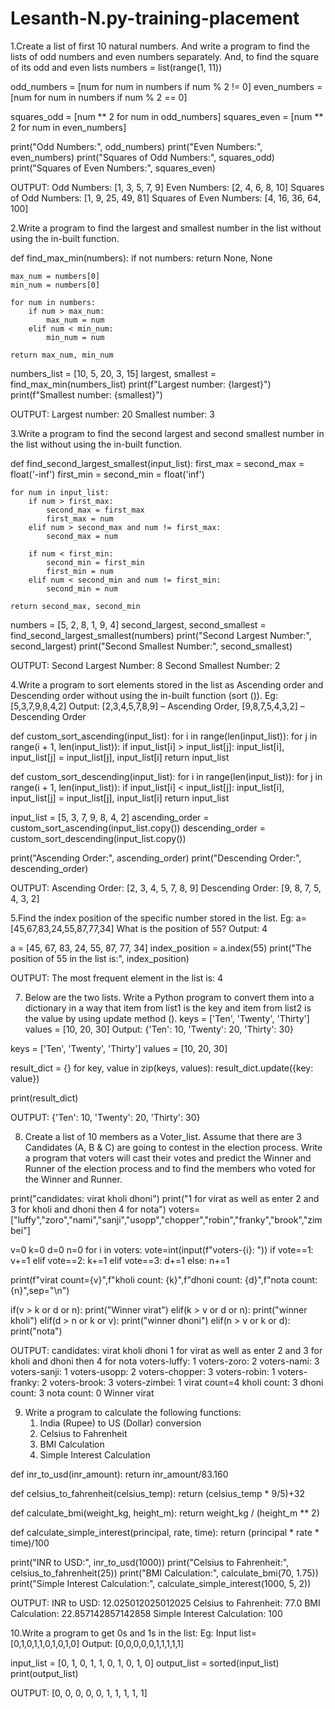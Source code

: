 # Lesanth-N.py-training-placement

1.Create a list of first 10 natural numbers. And write a program to find the lists of odd numbers and even numbers separately. And, to find the square of its odd and even lists
    numbers = list(range(1, 11))

odd_numbers = [num for num in numbers if num % 2 != 0]
even_numbers = [num for num in numbers if num % 2 == 0]

squares_odd = [num ** 2 for num in odd_numbers]
squares_even = [num ** 2 for num in even_numbers]

print("Odd Numbers:", odd_numbers)
print("Even Numbers:", even_numbers)
print("Squares of Odd Numbers:", squares_odd)
print("Squares of Even Numbers:", squares_even)

OUTPUT:
Odd Numbers: [1, 3, 5, 7, 9]
Even Numbers: [2, 4, 6, 8, 10]
Squares of Odd Numbers: [1, 9, 25, 49, 81]
Squares of Even Numbers: [4, 16, 36, 64, 100]

2.Write a program to find the largest and smallest number in the list without using the in-built function.

def find_max_min(numbers):
    if not numbers:
        return None, None

    max_num = numbers[0]
    min_num = numbers[0]

    for num in numbers:
        if num > max_num:
            max_num = num
        elif num < min_num:
            min_num = num

    return max_num, min_num

numbers_list = [10, 5, 20, 3, 15]
largest, smallest = find_max_min(numbers_list)
print(f"Largest number: {largest}")
print(f"Smallest number: {smallest}")

OUTPUT:
Largest number: 20
Smallest number: 3

3.Write a program to find the second largest and second smallest number in the list without using the in-built function.

def find_second_largest_smallest(input_list):
    first_max = second_max = float('-inf')
    first_min = second_min = float('inf')

    for num in input_list:
        if num > first_max:
            second_max = first_max
            first_max = num
        elif num > second_max and num != first_max:
            second_max = num

        if num < first_min:
            second_min = first_min
            first_min = num
        elif num < second_min and num != first_min:
            second_min = num

    return second_max, second_min

numbers = [5, 2, 8, 1, 9, 4]
second_largest, second_smallest = find_second_largest_smallest(numbers)
print("Second Largest Number:", second_largest)
print("Second Smallest Number:", second_smallest)

OUTPUT:
Second Largest Number: 8
Second Smallest Number: 2

4.Write a program to sort elements stored in the list as Ascending order and Descending order without using the in-built function (sort ()).
Eg: [5,3,7,9,8,4,2] Output: [2,3,4,5,7,8,9] – Ascending Order, [9,8,7,5,4,3,2] – Descending Order

def custom_sort_ascending(input_list):
    for i in range(len(input_list)):
        for j in range(i + 1, len(input_list)):
            if input_list[i] > input_list[j]:
                input_list[i], input_list[j] = input_list[j], input_list[i]
    return input_list

def custom_sort_descending(input_list):
    for i in range(len(input_list)):
        for j in range(i + 1, len(input_list)):
            if input_list[i] < input_list[j]:
                input_list[i], input_list[j] = input_list[j], input_list[i]
    return input_list

input_list = [5, 3, 7, 9, 8, 4, 2]
ascending_order = custom_sort_ascending(input_list.copy())
descending_order = custom_sort_descending(input_list.copy())

print("Ascending Order:", ascending_order)
print("Descending Order:", descending_order)


OUTPUT:
Ascending Order: [2, 3, 4, 5, 7, 8, 9]
Descending Order: [9, 8, 7, 5, 4, 3, 2]

5.Find the index position of the specific number stored in the list. Eg: a= [45,67,83,24,55,87,77,34] What is the position of 55? Output: 4

a = [45, 67, 83, 24, 55, 87, 77, 34]
index_position = a.index(55)
print("The position of 55 in the list is:", index_position)

OUTPUT:
The most frequent element in the list is: 4

7. Below are the two lists. Write a Python program to convert them into a dictionary in a way that item from list1 is the key and item from list2 is the value by using update method ().
keys = ['Ten', 'Twenty', 'Thirty']
values = [10, 20, 30]
Output:
{'Ten': 10, 'Twenty': 20, 'Thirty': 30}

keys = ['Ten', 'Twenty', 'Thirty']
values = [10, 20, 30]

result_dict = {}
for key, value in zip(keys, values):
    result_dict.update({key: value})

print(result_dict)

OUTPUT:
{'Ten': 10, 'Twenty': 20, 'Thirty': 30}

8. Create a list of 10 members as a Voter_list. Assume that there are 3 Candidates (A, B & C) are going to contest in the election process. Write a program that voters will cast their votes and predict the Winner and Runner of the election process and to find the members who voted for the Winner and Runner.

print("candidates: virat kholi dhoni")
print("1 for virat as well as enter 2 and 3 for kholi and dhoni then 4 for nota")
voters=["luffy","zoro","nami","sanji","usopp","chopper","robin","franky","brook","zimbei"]

v=0
k=0
d=0
n=0
for i in voters:
    vote=int(input(f"voters-{i}: "))
    if vote==1:
        v+=1
    elif vote==2:
        k+=1
    elif vote==3:
        d+=1
    else:
        n+=1

print(f"virat count={v}",f"kholi count: {k}",f"dhoni count: {d}",f"nota count: {n}",sep="\n")

if(v > k or d or n):
    print("Winner virat")
elif(k > v or d or n):
    print("winner kholi")
elif(d > n or k or v):
    print("winner dhoni")
elif(n > v or k or d):
    print("nota")

OUTPUT:
candidates: virat kholi dhoni
1 for virat as well as enter 2 and 3 for kholi and dhoni then 4 for nota
voters-luffy: 1
voters-zoro: 2
voters-nami: 3
voters-sanji: 1
voters-usopp: 2
voters-chopper: 3
voters-robin: 1
voters-franky: 2
voters-brook: 3
voters-zimbei: 1
virat count=4
kholi count: 3
dhoni count: 3
nota count: 0
Winner virat

9. Write a program to calculate the following functions:
	1. India (Rupee) to US (Dollar) conversion
	2. Celsius to Fahrenheit
	3. BMI Calculation
	4. Simple Interest Calculation

def inr_to_usd(inr_amount):
    return inr_amount/83.160

def celsius_to_fahrenheit(celsius_temp):
    return (celsius_temp * 9/5)+32

def calculate_bmi(weight_kg, height_m):
    return weight_kg / (height_m ** 2)

def calculate_simple_interest(principal, rate, time):
    return (principal * rate * time)/100

print("INR to USD:", inr_to_usd(1000))
print("Celsius to Fahrenheit:", celsius_to_fahrenheit(25))
print("BMI Calculation:", calculate_bmi(70, 1.75))
print("Simple Interest Calculation:", calculate_simple_interest(1000, 5, 2))

OUTPUT:
INR to USD: 12.025012025012025
Celsius to Fahrenheit: 77.0
BMI Calculation: 22.857142857142858
Simple Interest Calculation: 100

10.Write a program to get 0s and 1s in the list: Eg: Input list= [0,1,0,1,1,0,1,0,1,0] Output:
[0,0,0,0,0,1,1,1,1,1]

input_list = [0, 1, 0, 1, 1, 0, 1, 0, 1, 0]
output_list = sorted(input_list)
print(output_list)

OUTPUT:
[0, 0, 0, 0, 0, 1, 1, 1, 1, 1]
